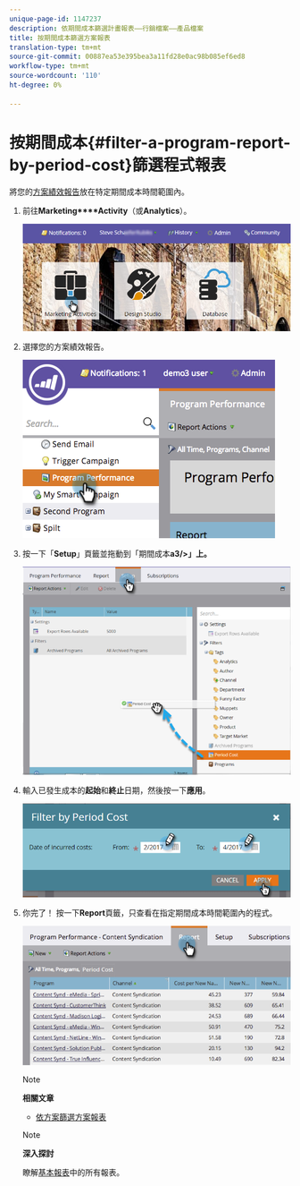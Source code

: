 ```yaml
---
unique-page-id: 1147237
description: 依期間成本篩選計畫報表——行銷檔案——產品檔案
title: 按期間成本篩選方案報表
translation-type: tm+mt
source-git-commit: 00887ea53e395bea3a11fd28e0ac98b085ef6ed8
workflow-type: tm+mt
source-wordcount: '110'
ht-degree: 0%

---
```



# 按期間成本{#filter-a-program-report-by-period-cost}篩選程式報表

將您的[方案績效報告](create-a-program-performance-report.md)放在特定期間成本時間範圍內。

1. 前往&#x200B;**Marketing****Activity**（或&#x200B;**Analytics**）。

   ![](assets/login-marketing-activities-1.png)

1. 選擇您的方案績效報告。

   ![](assets/image2014-9-23-16-3a22-3a52.png)

1. 按一下「**Setup**」頁籤並拖動到「期間成本&#x200B;**a3/>」上。**

   ![](assets/lm-86194-1.png)

1. 輸入已發生成本的&#x200B;**起始**&#x200B;和&#x200B;**終止**&#x200B;日期，然後按一下&#x200B;**應用**。

   ![](assets/lm-86194-2a-hands.png)

1. 你完了！ 按一下&#x200B;**Report**&#x200B;頁籤，只查看在指定期間成本時間範圍內的程式。

   ![](assets/lm-86194-report-tab.png)

   >[!NOTE]
   >
   >**相關文章**
   >
   >    
   >    
   >    * [依方案篩選方案報表](filter-a-program-report-by-program.md)


   >[!NOTE]
   >
   >**深入探討**
   >
   >
   >瞭解[基本報表](http://docs.marketo.com/display/docs/basic+reporting)中的所有報表。

